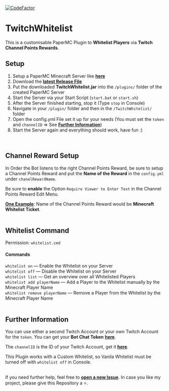 [![CodeFactor](https://www.codefactor.io/repository/github/jakkoble/twitchwhitelist/badge)](https://www.codefactor.io/repository/github/jakkoble/twitchwhitelist)
# TwitchWhitelist
This is a customisable PaperMC Plugin to **Whitelist Players** via **Twitch Channel Points Rewards**.
</br>
## Setup
1. Setup a PaperMC Minecraft Server like **[here](https://docs.papermc.io/paper/getting-started)**
2. Download the **[latest Release File](https://github.com/jakkoble/TwitchWhitelist/releases/latest)**
3. Put the downloaded **TwitchWhitelist.jar** into the `/plugins/` folder of the created PaperMC Server
4. Start the Server via your Start Script (`start.bat` or `start.sh`)
5. After the Server finished starting, stop it (Type `stop` in Console)
6. Navigate in your `/plugin/` folder and then in the `/TwitchWhitelist/` folder
7. Open the config.yml File set it up for your needs (You must set the `token` and `channelID` => See **[Further Information](#further-information)**)
8. Start the Server again and everything should work, have fun :)
</br>

## Channel Reward Setup
In Order the Bot listens to the right Channel Points Reward, be sure to setup a Channel Points Reward and put the **Name of the Reward** in the `config.yml` under `chanelRewardName`. 

Be sure to **enable** the Option `Require Viewer to Enter Text` in the Channel Points Reward Edit Menu.

**[One Example](https://i.imgur.com/7CFZNzM.png)**: Name of the Channel Points Reward would be **Minecraft Whitelist Ticket**.
</br>
</br>

## Whitelist Command
Permission: `whitelist.cmd`
#### Commands
`whitelist on` — Enable the Whitelist on your Server </br>
`whitelist off` — Disable the Whitelist on your Server </br>
`whitelist list` — Get an overview over all Whitelisted Players </br>
`whitelist add playerName` — Add a Player to the Whitelist manually by the Minecraft Player Name </br>
`whitelist remove playerName` — Remove a Player from the Whitelist by the Minecraft Player Name </br>
</br>


## Further Information
You can use either a second Twitch Account or your own Twitch Account for the `token`. You can get your **Bot Chat Token** **[here](https://twitchtokengenerator.com/)**. 

The `channelID` is the ID of your Twitch Account, get it **[here](https://www.streamweasels.com/tools/convert-twitch-username-to-user-id/)**.

This Plugin works with a Custom Whitelist, so Vanila Whitelist must be turned off with `whitelist off` in Console.
</br>
</br>


If you need further help, feel free to **[open a new Issue](https://github.com/Jakkoble/TwitchWhitelist/issues/new)**. In case you like my project, please give this Repository a ⭐.
